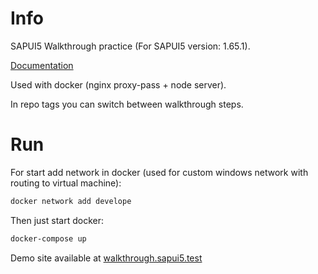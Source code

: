 # Info

SAPUI5 Walkthrough practice (For SAPUI5 version: 1.65.1).

[Documentation](https://sapui5.hana.ondemand.com/#/topic/3da5f4be63264db99f2e5b04c5e853db)

Used with docker (nginx proxy-pass + node server).

In repo tags you can switch between walkthrough steps.
 
# Run

For start add network in docker (used for custom windows network with routing to virtual machine):

```bash
docker network add develope
```

Then just start docker:

```bash
docker-compose up
```

Demo site available at [walkthrough.sapui5.test](http://walkthrough.sapui5.test/index.html)